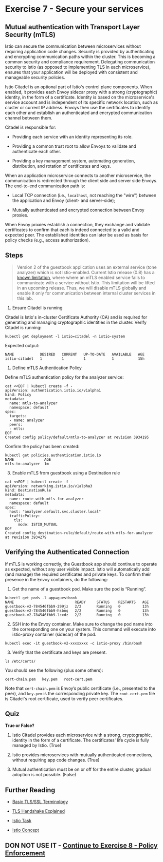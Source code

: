 # Exercise 7 - Secure your services

## Mutual authentication with Transport Layer Security (mTLS)

Istio can secure the communication between microservices without requiring application code changes. Security is provided by authenticating and encrypting communication paths within the cluster. This is becoming a common security and compliance requirement. Delegating communication security to Istio (as opposed to implementing TLS in each microservice), ensures that your application will be deployed with consistent and manageable security policies.

Istio Citadel is an optional part of Istio's control plane components. When enabled, it provides each Envoy sidecar proxy with a strong (cryptographic) identity, in the form of a certificate.
Identity is based on the microservice's service account and is independent of its specific network location, such as cluster or current IP address.
Envoys then use the certificates to identify each other and establish an authenticated and encrypted communication channel between them.

Citadel is responsible for:

* Providing each service with an identity representing its role.

* Providing a common trust root to allow Envoys to validate and authenticate each other.

* Providing a key management system, automating generation, distribution, and rotation of certificates and keys.

When an application microservice connects to another microservice, the communication is redirected through the client side and server side Envoys. The end-to-end communication path is:

* Local TCP connection (i.e., `localhost`, not reaching the "wire") between the application and Envoy (client- and server-side);

* Mutually authenticated and encrypted connection between Envoy proxies.

When Envoy proxies establish a connection, they exchange and validate certificates to confirm that each is indeed connected to a valid and expected peer. The established identities can later be used as basis for policy checks (e.g., access authorization).

## Steps

> Version 2 of the guestbook application uses an external service (tone analyzer) which is not Istio-enabled. Current Istio release (0.8) has a [known limitation](https://istio.io/help/faq/security.html#istio-to-not-istio), where where an mTLS enabled service fails to communicate with a service without Istio. This limitation will be lifted in an upcoming release.
> Thus, we will disable mTLS globally and enable it only for communication between internal cluster services in this lab.

1. Ensure Citadel is running

Citadel is Istio's in-cluster Certificate Authority (CA) and is required for generating and managing cryptographic identities in the cluster.
Verify Citadel is running:

```shell
kubectl get deployment -l istio=citadel -n istio-system
```

Expected output:

```shell
NAME            DESIRED   CURRENT   UP-TO-DATE   AVAILABLE   AGE
istio-citadel   1         1         1            1           15h
```

1. Define mTLS Authentication Policy

Define mTLS authentication policy for the analyzer service:

```shell
cat <<EOF | kubectl create -f -
apiVersion: authentication.istio.io/v1alpha1
kind: Policy
metadata:
  name: mtls-to-analyzer
  namespace: default
spec:
  targets:
  - name: analyzer
  peers:
  - mtls:
EOF
Created config policy/default/mtls-to-analyzer at revision 3934195
```

Confirm the policy has been created:

```shell
kubectl get policies.authentication.istio.io
NAME              AGE
mtls-to-analyzer  1m
```

3. Enable mTLS from guestbook using a Destination rule

```shell
cat <<EOF | kubectl create -f -
apiVersion: networking.istio.io/v1alpha3
kind: DestinationRule
metadata:
  name: route-with-mtls-for-analyzer
  namespace: default
spec:
  host: "analyzer.default.svc.cluster.local"
  trafficPolicy:
    tls:
      mode: ISTIO_MUTUAL
EOF
Created config destination-rule/default/route-with-mtls-for-analyzer at revision 3934279
```

## Verifying the Authenticated Connection

If mTLS is working correctly, the Guestbook app should continue to operate as expected, without any user visible impact. Istio will automatically add (and manage) the required certificates and private keys. To confirm their presence in the Envoy containers, do the following:

1. Get the name of a guestbook pod. Make sure the pod is “Running”.

```shell
kubectl get pods -l app=guestbook
NAME                            READY     STATUS    RESTARTS   AGE
guestbook-v2-784546fbb9-299jz   2/2       Running   0          13h
guestbook-v2-784546fbb9-hsbnq   2/2       Running   0          13h
guestbook-v2-784546fbb9-lcxdz   2/2       Running   0          13h
```

2. SSH into the Envoy container. Make sure to change the pod name into the corresponding one on your system. This command will execute into istio-proxy container (sidecar) of the pod.

```shell
kubectl exec -it guestbook-v2-xxxxxxxx -c istio-proxy /bin/bash
```

3. Verify that the certificate and keys are present.

```shell
ls /etc/certs/
```

You should see the following (plus some others):

```shell
cert-chain.pem   key.pem   root-cert.pem
```

Note that `cert-chain.pem` is Envoy’s public certificate (i.e., presented to the peer), and `key.pem` is the corresponding private key. The `root-cert.pem` file is Citadel's root certificate, used to verify peer certificates.

## Quiz

**True or False?**

1. Istio Citadel provides each microservice with a strong, cryptographic, identity in the form of a certificate. The certificates' life cycle is fully managed by Istio. (True)

2. Istio provides microservices with mutually authenticated connections, without requiring app code changes. (True)

3. Mutual authentication must be on or off for the entire cluster, gradual adoption is not possible. (False)

## Further Reading

* [Basic TLS/SSL Terminology](https://dzone.com/articles/tlsssl-terminology-and-basics)

* [TLS Handshake Explained](https://www.ibm.com/support/knowledgecenter/en/SSFKSJ_7.1.0/com.ibm.mq.doc/sy10660_.htm)

* [Istio Task](https://istio.io/docs/tasks/security/mutual-tls.html)

* [Istio Concept](https://istio.io/docs/concepts/security/mutual-tls.html)

## DON NOT USE IT - [Continue to Exercise 8 - Policy Enforcement](../exercise-8/README.md)
